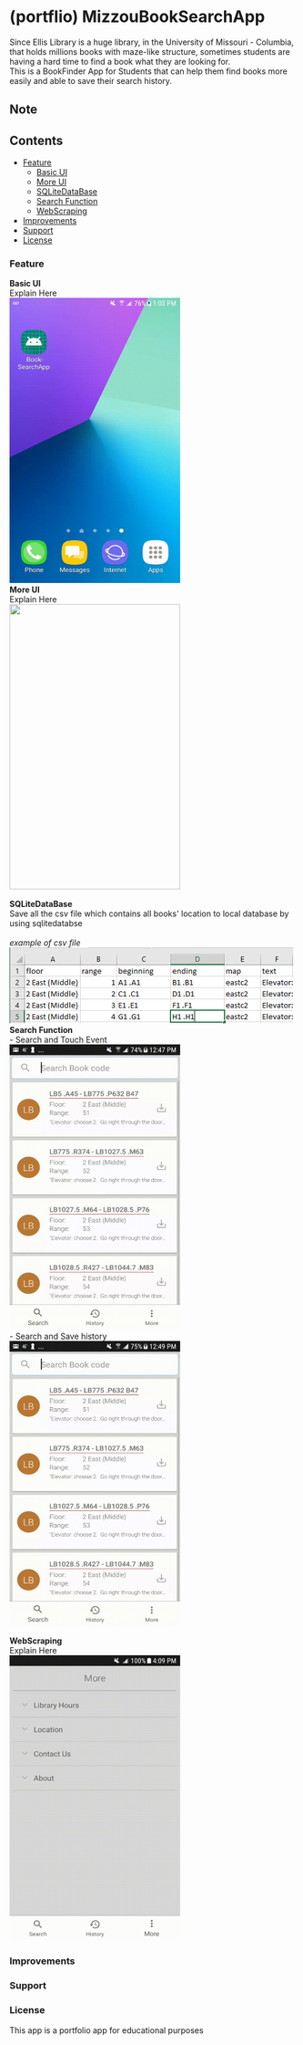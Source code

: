 # (portflio) MizzouBookSearchApp
Since Ellis Library is a huge library, in the University of Missouri - Columbia, that holds millions books with maze-like structure, sometimes students are having a hard time to find a book what they are looking for.<br>
This is a BookFinder App for Students that can help them find books more easily and able to save their search history.

## Note


## Contents
- [Feature](#feature)
  - [Basic UI](#basicui)
  - [More UI](#basicui)
  - [SQLiteDataBase](#sqlitedatabase)
  - [Search Function](#sqlitedatabase)
  - [WebScraping](#webscraping)
- [Improvements](#improvements)
- [Support](#support)
- [License](#license)

### Feature
  **Basic UI**<br>
  Explain Here<br>
  <img src="screenshots/basicui.gif" width="300" height="500" /> <br>
  **More UI**<br>
  Explain Here<br>
  <img src="screenshots/moreui.gif" width="300" height="500" /> <br>

  **SQLiteDataBase**<br>
  Save all the csv file which contains all books' location to local database by using sqlitedatabse<br>
  <br>*example of csv file* <br> <img src="screenshots/csvexample.PNG"/> <br>
  **Search Function**<br>
    - Search and Touch Event <br>
    <img src="screenshots/searchandtouchevent.gif" width="300" height="500" /> <br>
    - Search and Save history <br>
    <img src="screenshots/searchandsavehistory.gif" width="300" height="500" /> <br>

  **WebScraping**<br>
  Explain Here<br>
  <img src="screenshots/wepscraping.gif" width="300" height="500" /> <br>
### Improvements

### Support

### License
This app is a portfolio app for educational purposes
